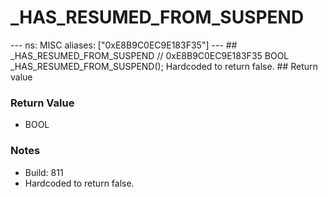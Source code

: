 # _HAS_RESUMED_FROM_SUSPEND

--- ns: MISC aliases: ["0xE8B9C0EC9E183F35"] --- ## _HAS_RESUMED_FROM_SUSPEND  // 0xE8B9C0EC9E183F35 BOOL _HAS_RESUMED_FROM_SUSPEND();  Hardcoded to return false.  ## Return value

### Return Value
* BOOL

### Notes
* Build: 811
* Hardcoded to return false.

